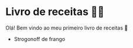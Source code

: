 # Livro de receitas :man_cook:

Olá! Bem vindo ao meu primeiro livro de receitas :book:

- Strogonoff de frango